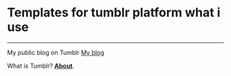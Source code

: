 <h1> Templates for tumblr platform what i use </h1>

***

My public blog on Tumblr [My blog](https://patap.org.ua "Patap's public blog")



What is Tumblr? **[About](https://www.tumblr.com/about)**.
